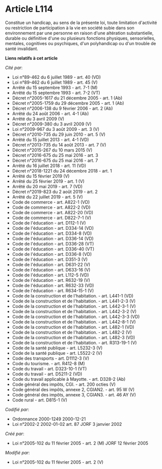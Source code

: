 # Article L114

Constitue un handicap, au sens de la présente loi, toute limitation d'activité ou restriction de participation à la vie en
société subie dans son environnement par une personne en raison d'une altération substantielle, durable ou définitive d'une
ou plusieurs fonctions physiques, sensorielles, mentales, cognitives ou psychiques, d'un polyhandicap ou d'un trouble de
santé invalidant.

**Liens relatifs à cet article**

_Cité par_:

  - Loi n°89-462 du 6 juillet 1989 - art. 40 (VD)
  - Loi n°89-462 du 6 juillet 1989 - art. 45 (V)
  - Arrêté du 15 septembre 1993 - art. 7-1 (M)
  - Arrêté du 15 septembre 1993 - art. 7-2 (VT)
  - Décret n°2005-1617 du 21 décembre 2005 - art. 1 (Ab)
  - Décret n°2005-1759 du 29 décembre 2005 - art. 1 (Ab)
  - Décret n°2006-138 du 9 février 2006 - art. 2 (Ab)
  - Arrêté du 24 août 2006 - art. 4-1 (Ab)
  - Arrêté du 3 avril 2009 (V)
  - Décret n°2009-380 du 3 avril 2009 (V)
  - Loi n°2009-967 du 3 août 2009 - art. 3 (V)
  - Décret n°2010-735 du 29 juin 2010 - art. 5 (V)
  - Arrêté du 15 juillet 2013 - art. 4-1 (VD)
  - Décret n°2013-735 du 14 août 2013 - art. 7 (V)
  - Décret n°2015-267 du 10 mars 2015 (V)
  - Décret n°2016-675 du 25 mai 2016 - art. 3
  - Décret n°2016-675 du 25 mai 2016 - art. 7
  - Arrêté du 16 juillet 2018 - art. 11 (VD)
  - Décret n°2018-1221 du 24 décembre 2018 - art. 1
  - Arrêté du 15 février 2019 (V)
  - Arrêté du 25 février 2019 - art. 1 (V)
  - Arrêté du 20 mai 2019 - art. 7 (VD)
  - Décret n°2019-823 du 2 août 2019 - art. 2
  - Arrêté du 22 juillet 2019 - art. 5 (V)
  - Code de commerce - art. A822-1 (VD)
  - Code de commerce - art. A822-2 (VD)
  - Code de commerce - art. A822-20 (VD)
  - Code de commerce - art. D822-7-1 (V)
  - Code de l'éducation - art. D112-1 (V)
  - Code de l'éducation - art. D334-14 (VD)
  - Code de l'éducation - art. D334-8 (VD)
  - Code de l'éducation - art. D336-14 (VD)
  - Code de l'éducation - art. D336-28 (VT)
  - Code de l'éducation - art. D336-40 (VT)
  - Code de l'éducation - art. D336-8 (VD)
  - Code de l'éducation - art. D351-3 (V)
  - Code de l'éducation - art. D631-22 (V)
  - Code de l'éducation - art. D633-16 (V)
  - Code de l'éducation - art. L112-5 (VD)
  - Code de l'éducation - art. R632-19 (V)
  - Code de l'éducation - art. R632-33 (VD)
  - Code de l'éducation - art. R634-15-1 (V)
  - Code de la construction et de l'habitation. - art. L441-1 (VD)
  - Code de la construction et de l'habitation. - art. L441-2-3 (V)
  - Code de la construction et de l'habitation. - art. L442-3-1 (V)
  - Code de la construction et de l'habitation. - art. L442-3-2 (V)
  - Code de la construction et de l'habitation. - art. L442-3-3 (VD)
  - Code de la construction et de l'habitation. - art. L442-8-1 (V)
  - Code de la construction et de l'habitation. - art. L482-1 (VD)
  - Code de la construction et de l'habitation. - art. L482-2 (V)
  - Code de la construction et de l'habitation. - art. L482-3 (VD)
  - Code de la construction et de l'habitation. - art. R313-19-1 (V)
  - Code de la santé publique - art. L5232-3 (V)
  - Code de la santé publique - art. L5522-2 (V)
  - Code des transports - art. D1112-3 (V)
  - Code du tourisme. - art. R412-8 (M)
  - Code du travail - art. D323-10-1 (VT)
  - Code du travail - art. D5211-2 (VD)
  - Code du travail applicable à Mayotte. - art. D328-2 (Ab)
  - Code général des impôts, CGI. - art. 200 octies (V)
  - Code général des impôts, annexe 2, CGIAN2. - art. 95 W (V)
  - Code général des impôts, annexe 3, CGIAN3. - art. 46 AY (V)
  - Code rural - art. D815-1 (V)

_Codifié par_:

  - Ordonnance 2000-1249 2000-12-21
  - Loi n°2002-2 2002-01-02 art. 87 JORF 3 janvier 2002

_Créé par_:

  - Loi n°2005-102 du 11 février 2005 - art. 2 (M) JORF 12 février 2005

_Modifié par_:

  - Loi n°2005-102 du 11 février 2005 - art. 2 (V)
